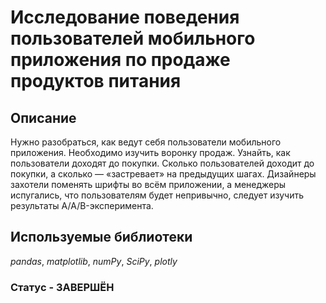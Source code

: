 # Исследование поведения пользователей мобильного приложения по продаже продуктов питания

## Описание 
Нужно разобраться, как ведут себя пользователи мобильного приложения. Необходимо изучить воронку продаж. Узнайть, как пользователи доходят до покупки. Сколько пользователей доходит до покупки, а сколько — «застревает» на предыдущих шагах. Дизайнеры захотели поменять шрифты во всём приложении, а менеджеры испугались, что пользователям будет непривычно, следует изучить результаты A/A/B-эксперимента. 

## Используемые библиотеки
*pandas*, *matplotlib*, *numPy*, *SciPy*, *plotly*
### Статус - ЗАВЕРШЁН

